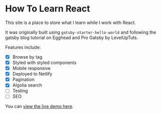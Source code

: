 # How To Learn React
This site is a place to store what I learn while I work with React. 

It was originally built using `gatsby-starter-hello-world` and following the gatsby blog tutorial on Egghead and Pro Gatsby by LevelUpTuts.

Features include:
- [x] Browse by tag
- [x] Styled with styled components
- [x] Mobile responsive
- [x] Deployed to Netlify
- [x] Pagination
- [x] Algolia search
- [ ] Testing
- [ ] SEO

You can [view the live demo here](https://howtolearnreact.netlify.com/).
